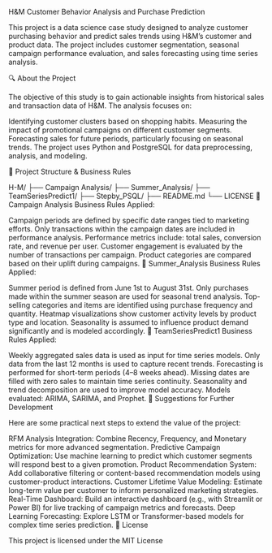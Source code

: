 H&M Customer Behavior Analysis and Purchase Prediction

This project is a data science case study designed to analyze customer purchasing behavior and predict sales trends using H&M’s customer and product data. The project includes customer segmentation, seasonal campaign performance evaluation, and sales forecasting using time series analysis.

🔍 About the Project

The objective of this study is to gain actionable insights from historical sales and transaction data of H&M. The analysis focuses on:

Identifying customer clusters based on shopping habits.
Measuring the impact of promotional campaigns on different customer segments.
Forecasting sales for future periods, particularly focusing on seasonal trends.
The project uses Python and PostgreSQL for data preprocessing, analysis, and modeling.

📁 Project Structure & Business Rules

H-M/
├── Campaign Analysis/
├── Summer_Analysis/
├── TeamSeriesPredict1/
├── Stepby_PSQL/
├── README.md
└── LICENSE
📂 Campaign Analysis
Business Rules Applied:

Campaign periods are defined by specific date ranges tied to marketing efforts.
Only transactions within the campaign dates are included in performance analysis.
Performance metrics include: total sales, conversion rate, and revenue per user.
Customer engagement is evaluated by the number of transactions per campaign.
Product categories are compared based on their uplift during campaigns.
📂 Summer_Analysis
Business Rules Applied:

Summer period is defined from June 1st to August 31st.
Only purchases made within the summer season are used for seasonal trend analysis.
Top-selling categories and items are identified using purchase frequency and quantity.
Heatmap visualizations show customer activity levels by product type and location.
Seasonality is assumed to influence product demand significantly and is modeled accordingly.
📂 TeamSeriesPredict1
Business Rules Applied:

Weekly aggregated sales data is used as input for time series models.
Only data from the last 12 months is used to capture recent trends.
Forecasting is performed for short-term periods (4–8 weeks ahead).
Missing dates are filled with zero sales to maintain time series continuity.
Seasonality and trend decomposition are used to improve model accuracy.
Models evaluated: ARIMA, SARIMA, and Prophet.
🧠 Suggestions for Further Development

Here are some practical next steps to extend the value of the project:

RFM Analysis Integration: Combine Recency, Frequency, and Monetary metrics for more advanced segmentation.
Predictive Campaign Optimization: Use machine learning to predict which customer segments will respond best to a given promotion.
Product Recommendation System: Add collaborative filtering or content-based recommendation models using customer-product interactions.
Customer Lifetime Value Modeling: Estimate long-term value per customer to inform personalized marketing strategies.
Real-Time Dashboard: Build an interactive dashboard (e.g., with Streamlit or Power BI) for live tracking of campaign metrics and forecasts.
Deep Learning Forecasting: Explore LSTM or Transformer-based models for complex time series prediction.
📄 License

This project is licensed under the MIT License
